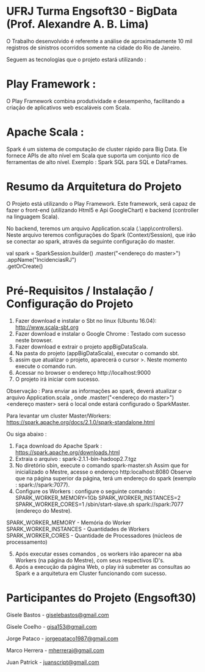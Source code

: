# UFRJ Turma Engsoft30 - BigData (Prof. Alexandre A. B. Lima)

O Trabalho desenvolvido é referente a análise de aproximadamente 10 mil registros de sinistros ocorridos somente na cidade do Rio de Janeiro.

Seguem as tecnologias que o projeto estará utilizando :

# Play Framework : 
O Play Framework combina produtividade e desempenho, facilitando a criação de aplicativos web escaláveis com Scala.

# Apache Scala :
Spark é um sistema de computação de cluster rápido para Big Data. Ele fornece APIs de alto nível em Scala que 
suporta um conjunto rico de ferramentas de alto nível. Exemplo : Spark SQL para SQL e DataFrames.

# Resumo da Arquitetura do Projeto
O Projeto está utilizando o Play Framework. Este framework, será capaz de fazer o front-end (utilizando Html5 e Api GoogleChart) e backend (controller na linguagem Scala).

No backend, teremos um arquivo Application.scala (.\app\controllers). Neste arquivo teremos configurações do Spark (Context/Session), que irão se conectar ao spark, através da seguinte configuração do master.

 val spark = SparkSession.builder()
		  .master("<endereço do master>")
		  .appName("IncidenciasRJ")		  
		  .getOrCreate()


# Pré-Requisitos / Instalação / Configuração do Projeto

1. Fazer download e instalar o Sbt no linux (Ubuntu 16.04):  http://www.scala-sbt.org
2. Fazer download e instalar o Google Chrome : Testado com sucesso neste browser.
3. Fazer download e extrair o projeto appBigDataScala.
4. Na pasta do projeto (appBigDataScala), executar o comando sbt.
5. assim que atualizar o projeto, aparecerá o cursor >. Neste momento execute o comando run.
6. Acessar no browser o endereço http://localhost:9000
7. O projeto irá iniciar com sucesso.

Observação :
Para enviar as informações ao spark, deverá atualizar o arquivo Application.scala , onde .master("<endereço do master>") 
<endereço master> será o local onde estará configurado o SparkMaster.

Para levantar um cluster Master/Workers: 
https://spark.apache.org/docs/2.1.0/spark-standalone.html

Ou siga abaixo :

1. Faça download do Apache Spark  : https://spark.apache.org/downloads.html
2. Extraia o arquivo : spark-2.1.1-bin-hadoop2.7.tgz
3. No diretório sbin, execute o comando spark-master.sh 
Assim que for inicializado o Mestre, acesse o endereço http:localhost:8080
Observe que na página superior da página, terá um endereço do spark (exemplo : spark://spark:7077).
4. Configure os Workers : configure o seguinte comando :
SPARK_WORKER_MEMORY=1Gb SPARK_WORKER_INSTANCES=2 SPARK_WORKER_CORES=1 <endereco da pasta do Apache Spark>/sbin/start-slave.sh spark://spark:7077 (endereço do Mestre).

SPARK_WORKER_MEMORY    - Memória do Worker
SPARK_WORKER_INSTANCES - Quantidades de Workers
SPARK_WORKER_CORES     - Quantidade de Processadores (núcleos de processamento)

5. Após executar esses comandos , os workers irão aparecer na aba Workers (na página do Mestre), com seus respectivos ID's.
6. Após a execução da página Web, o play irá submeter as consultas ao Spark e a arquitetura em Cluster funcionando com sucesso.

# Participantes do Projeto (Engsoft30) 
Gisele Bastos 	- giselebastos@gmail.com 

Gisele Coelho 	- gisa153@gmail.com 

Jorge Pataco  	- jorgepataco1987@gmail.com 

Marco Herrera 	- mherreraj@gmail.com 

Juan Patrick    - juanscript@gmail.com
